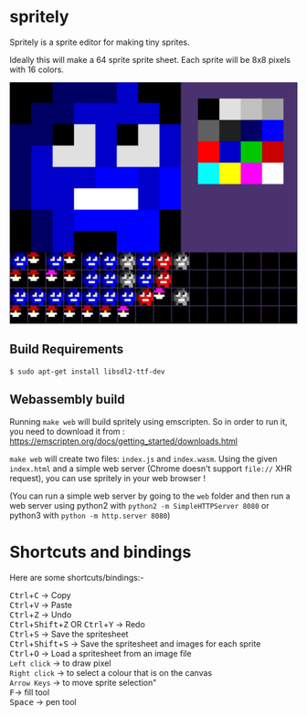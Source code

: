 # spritely
Spritely is a sprite editor for making tiny sprites.

Ideally this will make a 64 sprite sprite sheet.  Each sprite will be 8x8 pixels with 16 colors.

![spritely](./docs/spritely.png)

## Build Requirements

```
$ sudo apt-get install libsdl2-ttf-dev
```

## Webassembly build

Running `make web` will build spritely using emscripten. So in order to run it, you need to download it from : https://emscripten.org/docs/getting_started/downloads.html

`make web` will create two files: `index.js` and `index.wasm`. Using the given `index.html` and a simple web server (Chrome doesn't support `file://` XHR request), you can use spritely in your web browser !

(You can run a simple web server by going to the `web` folder and then run a web server using python2 with `python2 -m SimpleHTTPServer 8080` or python3 with `python -m http.server 8080`)

# Shortcuts and bindings

Here are some shortcuts/bindings:-

<kbd>Ctrl</kbd>+<kbd>C</kbd> -> Copy\
<kbd>Ctrl</kbd>+<kbd>V</kbd> -> Paste\
<kbd>Ctrl</kbd>+<kbd>Z</kbd> -> Undo\
<kbd>Ctrl</kbd>+<kbd>Shift</kbd>+<kbd>Z</kbd> OR <kbd>Ctrl</kbd>+<kbd>Y</kbd> -> Redo\
<kbd>Ctrl</kbd>+<kbd>S</kbd> -> Save the spritesheet\
<kbd>Ctrl</kbd>+<kbd>Shift</kbd>+<kbd>S</kbd> -> Save the spritesheet and images for each sprite\
<kbd>Ctrl</kbd>+<kbd>O</kbd> -> Load a spritesheet from an image file\
`Left click` -> to draw pixel\
`Right click` -> to select a colour that is on the  canvas\
`Arrow Keys` -> to move sprite selection"\
<kbd>F</kbd>-> fill tool\
<kbd>Space</kbd> -> pen tool
